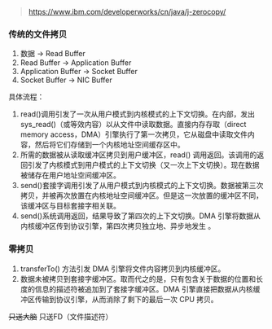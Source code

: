 > https://www.ibm.com/developerworks/cn/java/j-zerocopy/

### 传统的文件拷贝
1. 数据 -> Read Buffer
2. Read Buffer -> Application Buffer
3. Application Buffer -> Socket Buffer
4. Socket Buffer -> NIC Buffer

具体流程：  
1. read()调用引发了一次从用户模式到内核模式的上下文切换。在内部，发出 sys_read()（或等效内容）以从文件中读取数据。直接内存存取（direct memory access，DMA）引擎执行了第一次拷贝，它从磁盘中读取文件内容，然后将它们存储到一个内核地址空间缓存区中。
2. 所需的数据被从读取缓冲区拷贝到用户缓冲区，read() 调用返回。该调用的返回引发了内核模式到用户模式的上下文切换（又一次上下文切换）。现在数据被储存在用户地址空间缓冲区。
3. send()套接字调用引发了从用户模式到内核模式的上下文切换。数据被第三次拷贝，并被再次放置在内核地址空间缓冲区。但是这一次放置的缓冲区不同，该缓冲区与目标套接字相关联。
4. send()系统调用返回，结果导致了第四次的上下文切换。DMA 引擎将数据从内核缓冲区传到协议引擎，第四次拷贝独立地、异步地发生 。

### 零拷贝
1. transferTo() 方法引发 DMA 引擎将文件内容拷贝到内核缓冲区。
2. 数据未被拷贝到套接字缓冲区。取而代之的是，只有包含关于数据的位置和长度的信息的描述符被追加到了套接字缓冲区。DMA 引擎直接把数据从内核缓冲区传输到协议引擎，从而消除了剩下的最后一次 CPU 拷贝。

~~只送大脑~~ 只送FD（文件描述符）